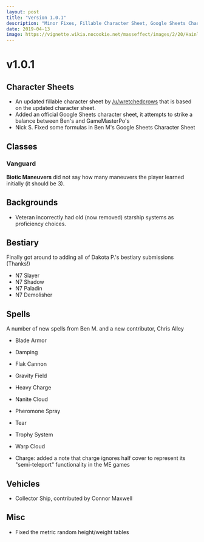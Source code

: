 ```yaml
---
layout: post
title: "Version 1.0.1"
description: "Minor Fixes, Fillable Character Sheet, Google Sheets Character Sheet"
date: 2019-04-13
image: https://vignette.wikia.nocookie.net/masseffect/images/2/20/Hainly_Abrams_charshot.png/revision/latest?cb=20181104194445
---
```


# v1.0.1


## Character Sheets

- An updated fillable character sheet by [/u/wretchedcrows](https://www.reddit.com/user/wretchedcrows) that is based on the updated character sheet.
- Added an official Google Sheets character sheet, it attempts to strike a balance between Ben's and GameMasterPo's
- Nick S. Fixed some formulas in Ben M's Google Sheets Character Sheet 


## Classes

### Vanguard

__Biotic Maneuvers__ did not say how many maneuvers the player learned initially (it should be 3).

## Backgrounds
- Veteran incorrectly had old (now removed) starship systems as proficiency choices.

## Bestiary

Finally got around to adding all of Dakota P.'s bestiary submissions (Thanks!)

- N7 Slayer
- N7 Shadow
- N7 Paladin
- N7 Demolisher

## Spells
A number of new spells from Ben M. and a new contributor, Chris Alley

- Blade Armor
- Damping
- Flak Cannon
- Gravity Field
- Heavy Charge
- Nanite Cloud
- Pheromone Spray
- Tear
- Trophy System
- Warp Cloud

- Charge: added a note that charge ignores half cover to represent its "semi-teleport" functionality in the ME games

## Vehicles

- Collector Ship, contributed by Connor Maxwell

## Misc

- Fixed the metric random height/weight tables
